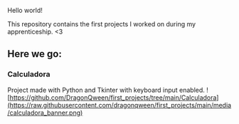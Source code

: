 Hello world!

This repository contains the first projects I worked on during my apprenticeship. <3

## Here we go:
### Calculadora
Project made with Python and Tkinter with keyboard input enabled.
![https://github.com/DragonQween/first_projects/tree/main/Calculadora](https://raw.githubusercontent.com/dragonqween/first_projects/main/media/calculadora_banner.png)
